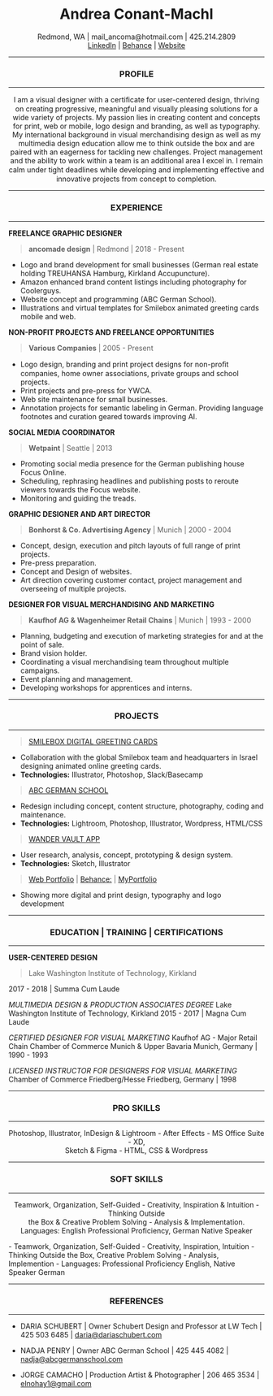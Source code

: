 <h1 align="center">Andrea Conant-Machl</h1>
<p align="center">Redmond, WA | mail_ancoma@hotmail.com | 425.214.2809 <br>
  <a href="https://www.linkedin.com/in/andrea-conant-machl">LinkedIn</a> | <a href="https://www.behance.net/andreaconant">Behance</a> | <a href="https://ancomade.com/">Website</a></p>

------

<h3 align="center">PROFILE</h3>

------  

<p align="center">I am a visual designer with a certiﬁcate for user-centered design, thriving on creating progressive, meaningful and visually pleasing solutions for a wide variety of projects. My passion lies in creating content and concepts for print, web or mobile, logo design and branding, as well as typography. My international background in visual merchandising design as well as my multimedia design education allow me to think outside the box and are paired with an eagerness for tackling new challenges. Project management and the ability to work within a team is an additional area I excel in. I remain calm under tight deadlines while developing and implementing eﬀective and innovative projects from concept to completion.</p>

------

<h3 align="center">EXPERIENCE</h3>

------  

 **FREELANCE GRAPHIC DESIGNER**  
> **ancomade design** | Redmond | 2018 - Present  
* Logo and brand development for small  businesses (German real estate holding TREUHANSA Hamburg, Kirkland Accupuncture). 
* Amazon enhanced brand content listings including photography for Coolerguys. 
* Website concept and programming (ABC German School). 
* Illustrations and virtual templates for Smilebox animated greeting cards mobile and web. 

 **NON-PROFIT PROJECTS AND FREELANCE OPPORTUNITIES**  
> **Various Companies** | 2005 - Present  
* Logo design, branding and print project designs for non-proﬁt companies, home owner associations, private groups and school projects. 
* Print projects and pre-press for YWCA. 
* Web site maintenance for small businesses. 
* Annotation projects for semantic labeling in German. Providing language footnotes and curation geared towards improving AI. 

 **SOCIAL MEDIA COORDINATOR**  
> **Wetpaint** | Seattle | 2013  
* Promoting social media presence for the German publishing house Focus Online. 
* Scheduling, rephrasing headlines and publishing posts to reroute viewers towards the Focus website. 
* Monitoring and guiding the treads. 

 **GRAPHIC DESIGNER AND ART DIRECTOR**  
> **Bonhorst & Co. Advertising Agency** | Munich | 2000 - 2004  
* Concept, design, execution and pitch layouts of full range of print projects. 
* Pre-press preparation. 
* Concept and Design of websites. 
* Art direction covering customer contact, project management and overseeing of multiple projects. 

 **DESIGNER FOR VISUAL MERCHANDISING AND MARKETING**  
> **Kaufhof AG & Wagenheimer Retail Chains** | Munich | 1993 - 2000  
* Planning, budgeting and execution of marketing strategies for and at the point of sale. 
* Brand vision holder. 
* Coordinating a visual merchandising team throughout multiple campaigns. 
* Event planning and management.
* Developing workshops for apprentices and interns.

------

<h3 align="center">PROJECTS</h3>

------ 

> [SMILEBOX DIGITAL GREETING CARDS](https://mailancoma.myportfolio.com/digital-greeting-cards)
* Collaboration with the global Smilebox team and headquarters in Israel designing animated online greeting cards.
* **Technologies:** Illustrator, Photoshop, Slack/Basecamp

> [ABC GERMAN SCHOOL](https://abcgermanschool.com/)
* Redesign including concept, content structure, photography, coding and maintenance.
* **Technologies:** Lightroom, Photoshop, Illustrator, Wordpress, HTML/CSS

> [WANDER VAULT APP](https://www.behance.net/gallery/107278299/Wander-Vault)
* User research, analysis, concept, prototyping & design system.
* **Technologies:** Sketch, Illustrator 	

> [Web Portfolio](https://ancomade.com/portfolio/) | 
> [Behance:](https://www.behance.net/andreaconant) | 
> [MyPortfolio](https://mailancoma.myportfolio.com/work)
* Showing more digital and print design, typography and logo development

------

<h3 align="center">EDUCATION | TRAINING | CERTIFICATIONS</h3>

------ 

**USER-CENTERED DESIGN**
>Lake Washington Institute of Technology, Kirkland

2017 - 2018 | Summa Cum Laude

*MULTIMEDIA DESIGN & PRODUCTION ASSOCIATES DEGREE*
Lake Washington Institute of Technology, Kirkland
2015 - 2017 | Magna Cum Laude

*CERTIFIED DESIGNER FOR VISUAL MARKETING*
Kaufhof AG - Major Retail Chain
Chamber of Commerce Munich & Upper Bavaria Munich, Germany | 1990 - 1993

*LICENSED INSTRUCTOR FOR DESIGNERS FOR VISUAL MARKETING*
Chamber of Commerce Friedberg/Hesse Friedberg, Germany | 1998

------

<h3 align="center">PRO SKILLS</h3>

------

<p align="center">Photoshop, Illustrator, InDesign & Lightroom - After Effects - MS Office Suite - XD, <br>
Sketch & Figma - HTML, CSS & Wordpress</p>

------

<h3 align="center">SOFT SKILLS</h3>

------

<p align="center">Teamwork, Organization, Self-Guided - Creativity, Inspiration & Intuition - Thinking Outside<br>the Box & Creative Problem Solving - Analysis & Implementation.<br>
Languages: English Professional Proficiency, German Native Speaker</p>
- Teamwork, Organization, Self-Guided
- Creativity, Inspiration, Intuition
- Thinking Outside the Box, Creative Problem Solving
- Analysis, Implemention
- Languages: Professional Proficiency English, Native Speaker German

------

<h3 align="center">REFERENCES</h3>

------

- DARIA SCHUBERT | Owner Schubert Design and Professor at LW Tech | 425 503 6485 | daria@dariaschubert.com

- NADJA PENRY | Owner ABC German School | 425 445 4082 | nadja@abcgermanschool.com

- JORGE CAMACHO | Production Artist & Photographer | 206 465 3534 | elnohay1@gmail.com
